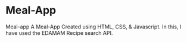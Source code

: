 # Meal-App
Meal-app
A Meal-App Created using HTML, CSS, & Javascript. In this, I have used the EDAMAM Recipe search API.
